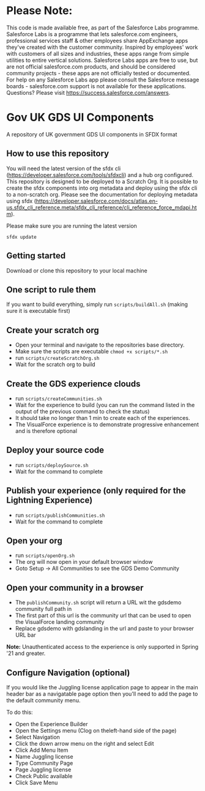 

# Please Note:  

This code is made available free, as part of the Salesforce Labs programme.
Salesforce Labs is a programme that lets salesforce.com engineers, professional services staff & other employees share AppExchange apps they've created with the customer community. Inspired by employees' work with customers of all sizes and industries, these apps range from simple utilities to entire vertical solutions. Salesforce Labs apps are free to use, but are not official salesforce.com products, and should be considered community projects - these apps are not officially tested or documented. For help on any Salesforce Labs app please consult the Salesforce message boards - salesforce.com support is not available for these applications. Questions? Please visit https://success.salesforce.com/answers.

# Gov UK GDS UI Components

A repository of UK government GDS UI components in SFDX format


## How to use this repository

You will need the latest version of the sfdx cli (https://developer.salesforce.com/tools/sfdxcli) and a hub org configured.  This repository is designed to be deployed to a Scratch Org.  It is possible to create the sfdx components into org metadata and deploy using the sfdx cli to a non-scratch org.  Please see the documentation for deploying metadata using sfdx (https://developer.salesforce.com/docs/atlas.en-us.sfdx_cli_reference.meta/sfdx_cli_reference/cli_reference_force_mdapi.htm).

Please make sure you are running the latest version

`sfdx update`

## Getting started

Download or clone this repository to your local machine


## One script to rule them

If you want to build everything, simply run `scripts/buildAll.sh` (making sure it is executable first)


## Create your scratch org

 - Open your terminal and navigate to the repositories base directory.
 - Make sure the scripts are executable `chmod +x scripts/*.sh`
 - run `scripts/createScratchOrg.sh`
 - Wait for the scratch org to build


## Create the GDS experience clouds
 
 - run `scripts/createCommunities.sh`
 - Wait for the experience to build (you can run the command listed in the output of the previous command to check the 
   status)
 - It should take no longer than 1 min to create each of the experiences.
 - The VisualForce experience is to demonstrate progressive enhancement and is therefore optional


## Deploy your source code

 - run `scripts/deploySource.sh`
 - Wait for the command to complete


## Publish your experience (only required for the Lightning Experience)

 - run `scripts/publishCommunities.sh`
 - Wait for the command to complete


## Open your org

 - run `scripts/openOrg.sh`
 - The org will now open in your default browser window
 - Goto Setup -> All Communities to see the GDS Demo Community


## Open your community in a browser
 - The `publishCommunity.sh` script will return a URL wit the gdsdemo community full path in
 - The first part of this url is the community url that can be used to open the VisualForce landing community  
 - Replace gdsdemo with gdslanding in the url and paste to your browser URL bar

**Note:** Unauthenticated access to the experience is only supported in Spring '21 and greater.


## Configure Navigation (optional)
 
If you would like the Juggling license application page to appear in the main header bar as a navigatable page option then you'll need to add the page to the default community menu.

To do this:

 - Open the Experience Builder
 - Open the Settings menu (Clog on theleft-hand side of the page)
 - Select Navigation
 - Click the down arrow menu on the right and select Edit
 - Click Add Menu Item
 - Name Juggling license
 - Type Community Page
 - Page Juggling license
 - Check Public available
 - Click Save Menu
